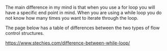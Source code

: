 The main difference in my mind is that when you use a for loop you will have a specific end point in mind. When you are using a while loop you do not know how many times you want to iterate through the loop.

The page below has a table of differences between the two types of flow control structures.

https://www.stechies.com/difference-between-while-loop/